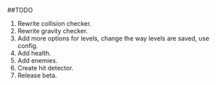 ##TODO

1. Rewrite collision checker.
2. Rewrite gravity checker.
3. Add more options for levels, change the way levels are saved, use config.
4. Add health.
5. Add enemies.
6. Create hit detector.
7. Release beta.
